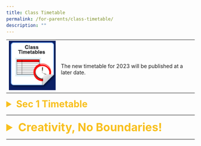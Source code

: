 ```yaml
---
title: Class Timetable
permalink: /for-parents/class-timetable/
description: ""
---
```

|  |  | 
| -------- | -------- | 
| ![Class Timetables](/images/Usefullinks/icon_class_timetables.jpg)     | <br>The new timetable for 2023 will be published at a later date. |


<details> 
<summary style="color:#f8bf1c; font-size:25px;"><b>Sec 1 Timetable</b></summary>

[Sec 1 Care 1](/files/Forparents/Timetable/timetable-sec1care1.pdf)



<p>Here are some photos:<br>
	<a href="https://issuu.com/bendemeersec/docs/try.pptx" target="_blank" >Drones Odyssey  2022</a></p>


</details>

<hr>

<details> 
<summary style="color:#f8bf1c; font-size:30px;"><b>Creativity, No Boundaries!</b></summary>



<p style="text-align:justify">Our student Chen Jia Le from Sec 3R2 participated in the “Creativity, No Boundaries!” National Children’s Story Writing Competition. She has done the school proud by clinching the Excellence Award.</p>

<p style="text-align:justify">A total of more than 1000 entries were submitted for the competition.</p>

<p style="text-align:justify">36 entries were shortlisted nationwide and our student 
 Chen Jiale’s entry《猫与蒲公英》(The Cat and the Dandelion) was one of those shortlisted.  She was awarded the Excellence Award.</p>

<p style="text-align:justify">The winning entries of the story writing competition were published as a series of Chinese graded readers.</p>

<p style="text-align:justify">The 18 graded readers (Grade 1 to 3) would be launched this year and distributed to the various Primary schools nationwide. </p>


<img src="/images/Departments/cl-competition-04.jpg" alt="Creative, No Boundaries! National Children's Story Writing Competition" style="width:600px" />


<p style="text-align:justify">Jiale attended the Award Presentation Ceremony cum Launching of the Chinese Graded Readers on 16 September 2022.  (See Photos below)</p>

<img src="/images/Departments/cl-creativebook-01.jpg" />
<br>
<img src="/images/Departments/cl-creativebook-02.jpg" />
<!--
![](/images/Departments/cl-creativebook-02.jpg)
-->

</details>

<hr>